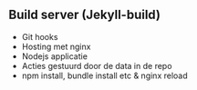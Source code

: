 ## Build server (Jekyll-build)

- Git hooks
- Hosting met nginx
- Nodejs applicatie
- Acties gestuurd door de data in de repo
- npm install, bundle install etc & nginx reload